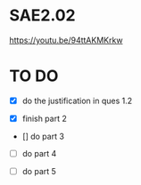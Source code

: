# SAE2.02

https://youtu.be/94ttAKMKrkw

# TO DO

- [x] do the justification in ques 1.2

- [x] finish part 2

- [] do part 3

- [ ] do part 4

- [ ] do part 5

